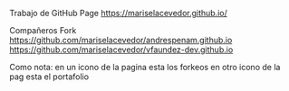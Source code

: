 Trabajo de GitHub Page
https://mariselacevedor.github.io/

Compañeros Fork
https://github.com/mariselacevedor/andrespenam.github.io
https://github.com/mariselacevedor/vfaundez-dev.github.io

Como nota: en un icono de la pagina esta los forkeos
en otro icono de la pag esta el portafolio
